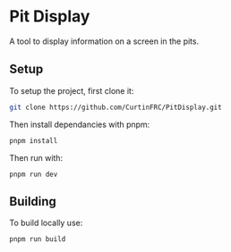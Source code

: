 # Pit Display

A tool to display information on a screen in the pits.

## Setup

To setup the project, first clone it:

```bash
git clone https://github.com/CurtinFRC/PitDisplay.git
```

Then install dependancies with pnpm:

```bash
pnpm install
```

Then run with:

```
pnpm run dev
```

## Building

To build locally use:

```bash
pnpm run build
```
